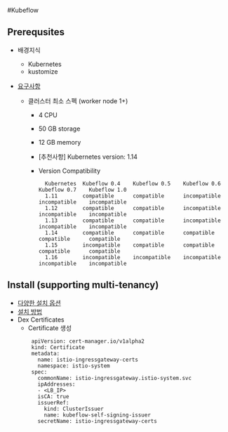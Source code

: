 #Kubeflow

## Prerequsites
- 배경지식
    - Kubernetes
    - kustomize

- [요구사항](https://www.kubeflow.org/docs/started/k8s/overview/#minimum-system-requirements)
    - 클러스터 최소 스펙 (worker node 1+)
        - 4 CPU
        - 50 GB storage
        - 12 GB memory
        - [추천사항] Kubernetes version: 1.14
        - Version Compatibility 
           
                Kubernetes	Kubeflow 0.4	Kubeflow 0.5	Kubeflow 0.6	Kubeflow 0.7	Kubeflow 1.0
                1.11	    compatible  	compatible  	incompatible	incompatible	incompatible
                1.12	    compatible	    compatible	    incompatible	incompatible	incompatible
                1.13	    compatible  	compatible  	incompatible	incompatible	incompatible
                1.14	    compatible  	compatible  	compatible	    compatible	    compatible
                1.15	    incompatible	compatible  	compatible	    compatible	    compatible
                1.16	    incompatible	incompatible	incompatible	incompatible	incompatible

## Install (supporting multi-tenancy)
- [다양한 설치 옵션](https://www.kubeflow.org/docs/started/getting-started/#overview-of-installation-options)
- [설치 방법](https://www.kubeflow.org/docs/started/k8s/kfctl-istio-dex/)
- Dex Certificates
    - Certificate 생성
      ```
       apiVersion: cert-manager.io/v1alpha2
       kind: Certificate
       metadata:
         name: istio-ingressgateway-certs
         namespace: istio-system
       spec:
         commonName: istio-ingressgateway.istio-system.svc
         ipAddresses:
         - <LB_IP>    
         isCA: true
         issuerRef:
           kind: ClusterIssuer
           name: kubeflow-self-signing-issuer
         secretName: istio-ingressgateway-certs
       ```